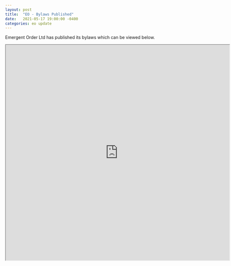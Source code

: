 ```yaml
---
layout: post
title:  "EO - Bylaws Published"
date:   2021-05-17 19:00:00 -0400
categories: eo update
---
```

Emergent Order Ltd has published its bylaws which can be viewed below.

<iframe src="https://emergentorder.io/Emergent%20Order%20Ltd%20Bylaws.pdf" frameborder="1" width="725" height="700" allowfullscreen="true" mozallowfullscreen="true" webkitallowfullscreen="true"></iframe>

